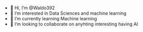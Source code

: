 - 👋 Hi, I’m @Waldo392
- 👀 I’m interested in Data Sciences and machine learning 
- 🌱 I’m currently learning Machine learning 
- 💞️ I’m looking to collaborate on anyhting interesting having AI

<!---
I hope that you enjoyed getting to know more about me, looking forward to future collaborations
--->
